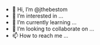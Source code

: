 - 👋 Hi, I’m @jthebestom
- 👀 I’m interested in ...
- 🌱 I’m currently learning ...
- 💞️ I’m looking to collaborate on ...
- 📫 How to reach me ...

<!---
jthebestom/jthebestom is a ✨ special ✨ repository because its `README.md` (this file) appears on your GitHub profile.
You can click the Preview link to take a look at your changes.
--->
